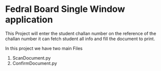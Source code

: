 # Fedral Board Single Window application 
This Project will enter the student challan number on the reference of the challan number it can fetch student all info and fill the document to print.

In this project we have two main Files 

1. ScanDocument.py
2. ConfirmDocument.py


